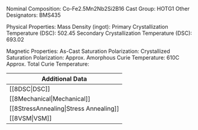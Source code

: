 Nominal Composition: Co-Fe2.5Mn2Nb2Si2B16
Cast Group: HOTG1
Other Designators: BMS435
 
Physical Properties:
Mass Density (ingot): 
 Primary Crystallization Temperature (DSC): 502.45
Secondary Crystallization Temperature (DSC): 693.02

Magnetic Properties:
As-Cast Saturation Polarization: 
Crystallized Saturation Polarization: 
Approx. Amorphous Curie Temperature: 610C
Approx. Total Curie Temperature: 

| Additional Data                                    |
| -------------------------------------------------- |
| [[8DSC\|DSC]]                            |
| [[8Mechanical\|Mechanical]]              |
| [[8StressAnnealing\|Stress Annealing]]   |
| [[8VSM\|VSM]]                            |
